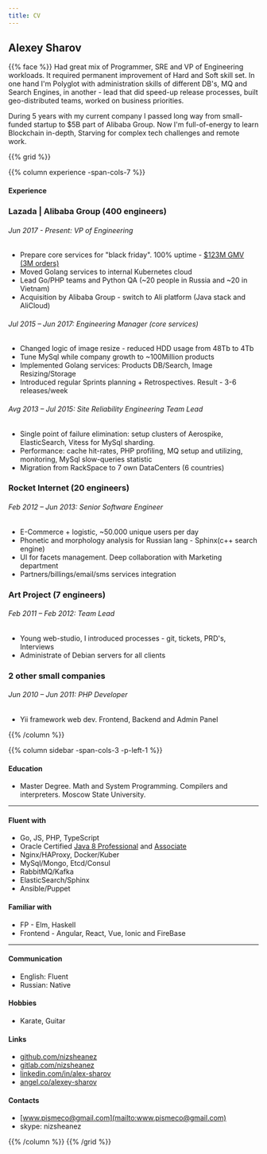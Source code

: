 ```yaml
---
title: CV
---
```

## Alexey Sharov

{{% face %}} Had great mix of Programmer, SRE and VP of Engineering workloads. 
It required permanent improvement of Hard and Soft skill set. 
In one hand I'm Polyglot with administration skills of different DB's, MQ and Search Engines, 
in another - lead that did speed-up release processes, built geo-distributed teams, worked on business priorities. 

During 5 years with my current company I passed long way from small-funded startup to $5B part of Alibaba Group. 
Now I'm full-of-energy to learn Blockchain in-depth, Starving for complex tech challenges and remote work.

{{% grid %}}

{{% column experience -span-cols-7 %}}
#### Experience

### Lazada | Alibaba Group (400 engineers) 
###### *Jun 2017 - Present: VP of Engineering*

* Prepare core services for "black friday". 100% uptime - [$123M GMV (3M orders)](http://markets.businessinsider.com/news/stocks/Southeast-Asia-s-eCommerce-leader-Lazada-smashes-sales-record-1007843779)
* Moved Golang services to internal Kubernetes cloud
* Lead Go/PHP teams and Python QA (~20 people in Russia and ~20 in Vietnam)
* Acquisition by Alibaba Group - switch to Ali platform (Java stack and AliCloud)

###### *Jul 2015 – Jun 2017: Engineering Manager (core services)*

* Changed logic of image resize - reduced HDD usage from 48Tb to 4Tb
* Tune MySql while company growth to ~100Million products
* Implemented Golang services: Products DB/Search, Image Resizing/Storage
* Introduced regular Sprints planning + Retrospectives. Result - 3-6 releases/week

###### *Avg 2013 – Jul 2015: Site Reliability Engineering Team Lead*

* Single point of failure elimination: setup clusters of Aerospike, ElasticSearch, Vitess for MySql sharding.
* Performance: cache hit-rates, PHP profiling, MQ setup and utilizing, monitoring, MySql slow-queries statistic
* Migration from RackSpace to 7 own DataCenters (6 countries)

### Rocket Internet (20 engineers)
###### *Feb 2012 – Jun 2013: Senior Software Engineer*

* E-Commerce + logistic, ~50.000 unique users per day
* Phonetic and morphology analysis for Russian lang - Sphinx(c++ search engine)
* UI for facets management. Deep collaboration with Marketing department
* Partners/billings/email/sms services integration

### Art Project (7 engineers)
###### *Feb 2011 – Feb 2012: Team Lead*

* Young web-studio, I introduced processes - git, tickets, PRD's, Interviews
* Administrate of Debian servers for all clients

### 2 other small companies
###### *Jun 2010 – Jun 2011: PHP Developer*

* Yii framework web dev. Frontend, Backend and Admin Panel

{{% /column %}}

{{% column sidebar -span-cols-3 -p-left-1 %}}
#### Education 
  * Master Degree. Math and System Programming. Compilers and interpreters. Moscow State University.  


---------

#### Fluent with
  * Go, JS, PHP, TypeScript 
  * Oracle Certified [Java 8 Professional](https://www.youracclaim.com/badges/e729c951-ad94-469b-9d53-6df58d6a8f32/public_url) and [Associate](https://www.youracclaim.com/badges/3c1dcd16-2dfa-434a-aaea-0d1d523f966e/public_url)
  * Nginx/HAProxy, Docker/Kuber
  * MySql/Mongo, Etcd/Consul
  * RabbitMQ/Kafka
  * ElasticSearch/Sphinx
  * Ansible/Puppet

#### Familiar with
  * FP - Elm, Haskell
  * Frontend - Angular, React, Vue, Ionic and FireBase

---------

#### Communication
  * English: Fluent
  * Russian: Native

#### Hobbies
  * Karate, Guitar

#### Links
  * [github.com/nizsheanez](http://github.com/nizsheanez)
  * [gitlab.com/nizsheanez](https://gitlab.com/nizsheanez)
  * [linkedin.com/in/alex-sharov](https://www.linkedin.com/in/alex-sharov/)
  * [angel.co/alexey-sharov](https://angel.co/alexey-sharov)

#### Contacts
  * [www.pismeco@gmail.com](mailto:www.pismeco@gmail.com)
  * skype: nizsheanez

{{% /column %}}
{{% /grid %}}

